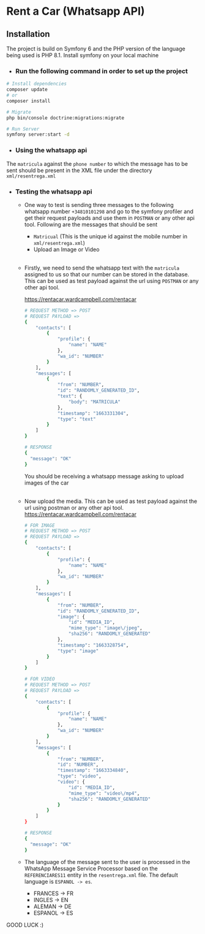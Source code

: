 # Rent a Car (Whatsapp API)
## Installation

The project is build on Symfony 6 and the PHP version of the language being used is PHP 8.1.
Install symfony on your local machine

- ### Run the following command in order to set up the project
```bash
# Install dependencies
composer update
# or
composer install

# Migrate 
php bin/console doctrine:migrations:migrate

# Run Server
symfony server:start -d
```

- ### Using the whatsapp api
The `matricula` against the `phone number` to which the message has to be sent should be present in the XML file under the directory `xml/resentrega.xml`


- ### Testing the whatsapp api
  - One way to test is sending three messages to the following whatsapp number `+34810101298` and go to the symfony profiler and get their request payloads and use them in `POSTMAN` or any other api tool. Following are the messages that should be sent  
    - `Matricual` (This is the unique id against the mobile number in `xml/resentrega.xml`)
    - Upload an Image or Video <br/><br/>
      
  - Firstly, we need to send the whatsapp text with the `matricula` assigned to us so that our number can be stored in the database. This can be used as test payload against the url using `POSTMAN` or any other api tool.

    https://rentacar.wardcampbell.com/rentacar
    ```bash
    # REQUEST METHOD => POST
    # REQUEST PAYLOAD =>
    {
        "contacts": [
            {
                "profile": {
                    "name": "NAME"
                },
                "wa_id": "NUMBER"
            }
        ],
        "messages": [
            {
                "from": "NUMBER",
                "id": "RANDOMLY_GENERATED_ID",
                "text": {
                    "body": "MATRICULA"
                },
                "timestamp": "1663331304",
                "type": "text"
            }
        ]
    }
    ```
    ```bash
    # RESPONSE
    {
      "message": "OK"
    }
    ```
    You should be receiving a whatsapp message asking to upload images of the car <br/><br/>
    
  - Now upload the media. This can be used as test payload against the url using postman or any other api tool.<br/>
    https://rentacar.wardcampbell.com/rentacar
    ```bash
    # FOR IMAGE
    # REQUEST METHOD => POST
    # REQUEST PAYLOAD =>
    {
        "contacts": [
            {
                "profile": {
                    "name": "NAME"
                },
                "wa_id": "NUMBER"
            }
        ],
        "messages": [
            {
                "from": "NUMBER",
                "id": "RANDOMLY_GENERATED_ID",
                "image": {
                    "id": "MEDIA_ID",
                    "mime_type": "image\/jpeg",
                    "sha256": "RANDOMLY_GENERATED"
                },
                "timestamp": "1663328754",
                "type": "image"
            }
        ]
    }
    ```
    
    ```bash
    # FOR VIDEO
    # REQUEST METHOD => POST
    # REQUEST PAYLOAD =>
    {
        "contacts": [
            {
                "profile": {
                    "name": "NAME"
                },
                "wa_id": "NUMBER"
            }
        ],
        "messages": [
            {
                "from": "NUMBER",
                "id": "NUMBER",
                "timestamp": "1663334840",
                "type": "video",
                "video": {
                    "id": "MEDIA_ID",
                    "mime_type": "video\/mp4",
                    "sha256": "RANDOMLY_GENERATED"
                }
            }
        ]
    }
    ```
    ```bash
    # RESPONSE
    {
      "message": "OK"
    }
    ```
  - The language of the message sent to the user is processed in the WhatsApp Message Service Processor based on the
    `REFERENCIARES11` entity in the `resentrega.xml` file. The default language is `ESPANOL -> es`.
    - FRANCES -> FR
    - INGLES  -> EN
    - ALEMAN  -> DE
    - ESPANOL -> ES

GOOD LUCK :)